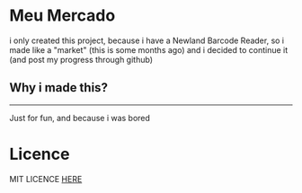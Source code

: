 # Meu Mercado

i only created this project, because i have a Newland Barcode Reader, so i made like a "market" (this is some months ago) and i decided to continue it (and post my progress through github)

## Why i made this?
___
Just for fun, and because i was bored

# Licence

MIT LICENCE [HERE](LICENCE)